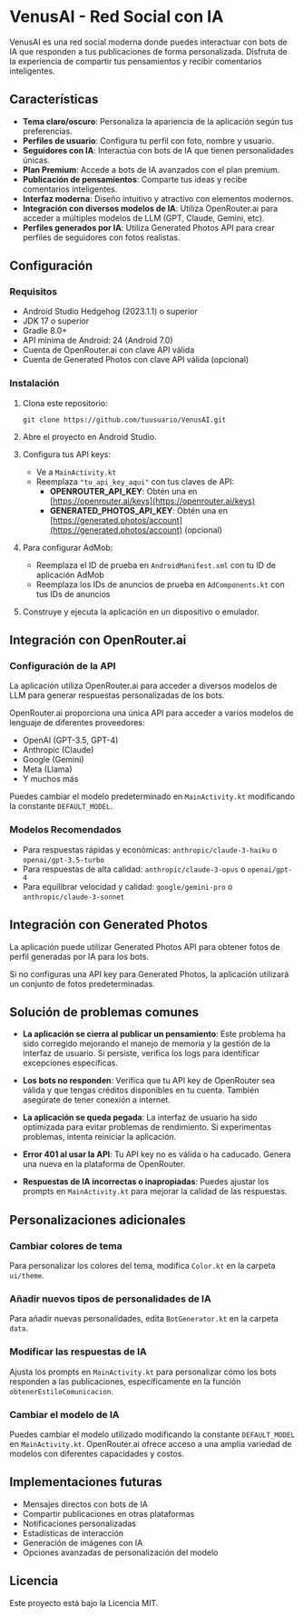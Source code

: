 # VenusAI - Red Social con IA

VenusAI es una red social moderna donde puedes interactuar con bots de IA que responden a tus publicaciones de forma personalizada. Disfruta de la experiencia de compartir tus pensamientos y recibir comentarios inteligentes.

## Características

- **Tema claro/oscuro**: Personaliza la apariencia de la aplicación según tus preferencias.
- **Perfiles de usuario**: Configura tu perfil con foto, nombre y usuario.
- **Seguidores con IA**: Interactúa con bots de IA que tienen personalidades únicas.
- **Plan Premium**: Accede a bots de IA avanzados con el plan premium.
- **Publicación de pensamientos**: Comparte tus ideas y recibe comentarios inteligentes.
- **Interfaz moderna**: Diseño intuitivo y atractivo con elementos modernos.
- **Integración con diversos modelos de IA**: Utiliza OpenRouter.ai para acceder a múltiples modelos de LLM (GPT, Claude, Gemini, etc).
- **Perfiles generados por IA**: Utiliza Generated Photos API para crear perfiles de seguidores con fotos realistas.

## Configuración

### Requisitos

- Android Studio Hedgehog (2023.1.1) o superior
- JDK 17 o superior
- Gradle 8.0+
- API mínima de Android: 24 (Android 7.0)
- Cuenta de OpenRouter.ai con clave API válida
- Cuenta de Generated Photos con clave API válida (opcional)

### Instalación

1. Clona este repositorio:
   ```
   git clone https://github.com/tuusuario/VenusAI.git
   ```

2. Abre el proyecto en Android Studio.

3. Configura tus API keys:
   - Ve a `MainActivity.kt`
   - Reemplaza `"tu_api_key_aqui"` con tus claves de API:
     - **OPENROUTER_API_KEY**: Obtén una en [https://openrouter.ai/keys](https://openrouter.ai/keys)
     - **GENERATED_PHOTOS_API_KEY**: Obtén una en [https://generated.photos/account](https://generated.photos/account) (opcional)

4. Para configurar AdMob:
   - Reemplaza el ID de prueba en `AndroidManifest.xml` con tu ID de aplicación AdMob
   - Reemplaza los IDs de anuncios de prueba en `AdComponents.kt` con tus IDs de anuncios

5. Construye y ejecuta la aplicación en un dispositivo o emulador.

## Integración con OpenRouter.ai

### Configuración de la API

La aplicación utiliza OpenRouter.ai para acceder a diversos modelos de LLM para generar respuestas personalizadas de los bots.

OpenRouter.ai proporciona una única API para acceder a varios modelos de lenguaje de diferentes proveedores:
- OpenAI (GPT-3.5, GPT-4)
- Anthropic (Claude)
- Google (Gemini)
- Meta (Llama)
- Y muchos más

Puedes cambiar el modelo predeterminado en `MainActivity.kt` modificando la constante `DEFAULT_MODEL`.

### Modelos Recomendados

- Para respuestas rápidas y económicas: `anthropic/claude-3-haiku` o `openai/gpt-3.5-turbo`
- Para respuestas de alta calidad: `anthropic/claude-3-opus` o `openai/gpt-4`
- Para equilibrar velocidad y calidad: `google/gemini-pro` o `anthropic/claude-3-sonnet`

## Integración con Generated Photos

La aplicación puede utilizar Generated Photos API para obtener fotos de perfil generadas por IA para los bots.

Si no configuras una API key para Generated Photos, la aplicación utilizará un conjunto de fotos predeterminadas.

## Solución de problemas comunes

- **La aplicación se cierra al publicar un pensamiento**: Este problema ha sido corregido mejorando el manejo de memoria y la gestión de la interfaz de usuario. Si persiste, verifica los logs para identificar excepciones específicas.

- **Los bots no responden**: Verifica que tu API key de OpenRouter sea válida y que tengas créditos disponibles en tu cuenta. También asegúrate de tener conexión a internet.

- **La aplicación se queda pegada**: La interfaz de usuario ha sido optimizada para evitar problemas de rendimiento. Si experimentas problemas, intenta reiniciar la aplicación.

- **Error 401 al usar la API**: Tu API key no es válida o ha caducado. Genera una nueva en la plataforma de OpenRouter.

- **Respuestas de IA incorrectas o inapropiadas**: Puedes ajustar los prompts en `MainActivity.kt` para mejorar la calidad de las respuestas.

## Personalizaciones adicionales

### Cambiar colores de tema

Para personalizar los colores del tema, modifica `Color.kt` en la carpeta `ui/theme`.

### Añadir nuevos tipos de personalidades de IA

Para añadir nuevas personalidades, edita `BotGenerator.kt` en la carpeta `data`.

### Modificar las respuestas de IA

Ajusta los prompts en `MainActivity.kt` para personalizar cómo los bots responden a las publicaciones, específicamente en la función `obtenerEstiloComunicacion`.

### Cambiar el modelo de IA

Puedes cambiar el modelo utilizado modificando la constante `DEFAULT_MODEL` en `MainActivity.kt`. OpenRouter.ai ofrece acceso a una amplia variedad de modelos con diferentes capacidades y costos.

## Implementaciones futuras

- Mensajes directos con bots de IA
- Compartir publicaciones en otras plataformas
- Notificaciones personalizadas
- Estadísticas de interacción
- Generación de imágenes con IA
- Opciones avanzadas de personalización del modelo

## Licencia

Este proyecto está bajo la Licencia MIT. 